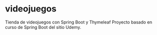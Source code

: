 # videojuegos
Tienda de videojuegos con Spring Boot y Thymeleaf
Proyecto basado en curso de Spring Boot del sitio Udemy.
